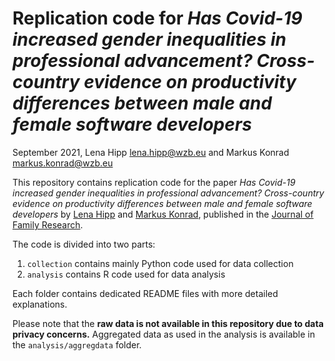 # Replication code for *Has Covid-19 increased gender inequalities in professional advancement? Cross-country evidence on productivity differences between male and female software developers*

September 2021, Lena Hipp <lena.hipp@wzb.eu> and Markus Konrad <markus.konrad@wzb.eu>

This repository contains replication code for the paper *Has Covid-19 increased gender inequalities in professional advancement? Cross-country evidence on productivity differences between male and female software developers* by [Lena Hipp](https://wzb.eu/de/personen/lena-hipp) and [Markus Konrad](https://wzb.eu/de/personen/markus-konrad), published in the [Journal of Family Research](https://ubp.uni-bamberg.de/jfr/).

The code is divided into two parts:

1. `collection` contains mainly Python code used for data collection
2. `analysis` contains R code used for data analysis

Each folder contains dedicated README files with more detailed explanations.

Please note that the **raw data is not available in this repository due to data privacy concerns.** Aggregated data as used in the analysis is available in the `analysis/aggregdata` folder.

